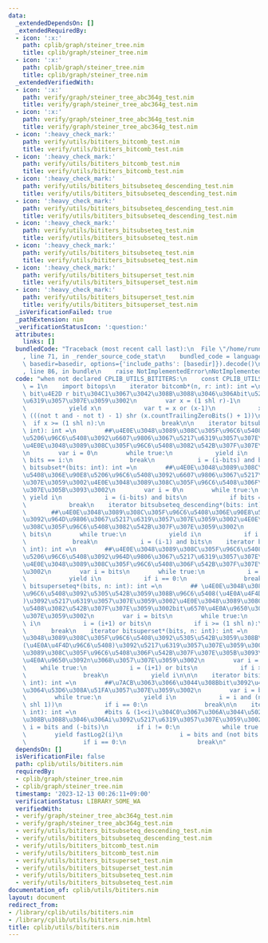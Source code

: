 ```yaml
---
data:
  _extendedDependsOn: []
  _extendedRequiredBy:
  - icon: ':x:'
    path: cplib/graph/steiner_tree.nim
    title: cplib/graph/steiner_tree.nim
  - icon: ':x:'
    path: cplib/graph/steiner_tree.nim
    title: cplib/graph/steiner_tree.nim
  _extendedVerifiedWith:
  - icon: ':x:'
    path: verify/graph/steiner_tree_abc364g_test.nim
    title: verify/graph/steiner_tree_abc364g_test.nim
  - icon: ':x:'
    path: verify/graph/steiner_tree_abc364g_test.nim
    title: verify/graph/steiner_tree_abc364g_test.nim
  - icon: ':heavy_check_mark:'
    path: verify/utils/bititers_bitcomb_test.nim
    title: verify/utils/bititers_bitcomb_test.nim
  - icon: ':heavy_check_mark:'
    path: verify/utils/bititers_bitcomb_test.nim
    title: verify/utils/bititers_bitcomb_test.nim
  - icon: ':heavy_check_mark:'
    path: verify/utils/bititers_bitsubseteq_descending_test.nim
    title: verify/utils/bititers_bitsubseteq_descending_test.nim
  - icon: ':heavy_check_mark:'
    path: verify/utils/bititers_bitsubseteq_descending_test.nim
    title: verify/utils/bititers_bitsubseteq_descending_test.nim
  - icon: ':heavy_check_mark:'
    path: verify/utils/bititers_bitsubseteq_test.nim
    title: verify/utils/bititers_bitsubseteq_test.nim
  - icon: ':heavy_check_mark:'
    path: verify/utils/bititers_bitsubseteq_test.nim
    title: verify/utils/bititers_bitsubseteq_test.nim
  - icon: ':heavy_check_mark:'
    path: verify/utils/bititers_bitsuperset_test.nim
    title: verify/utils/bititers_bitsuperset_test.nim
  - icon: ':heavy_check_mark:'
    path: verify/utils/bititers_bitsuperset_test.nim
    title: verify/utils/bititers_bitsuperset_test.nim
  _isVerificationFailed: true
  _pathExtension: nim
  _verificationStatusIcon: ':question:'
  attributes:
    links: []
  bundledCode: "Traceback (most recent call last):\n  File \"/home/runner/.local/lib/python3.10/site-packages/onlinejudge_verify/documentation/build.py\"\
    , line 71, in _render_source_code_stat\n    bundled_code = language.bundle(stat.path,\
    \ basedir=basedir, options={'include_paths': [basedir]}).decode()\n  File \"/home/runner/.local/lib/python3.10/site-packages/onlinejudge_verify/languages/nim.py\"\
    , line 86, in bundle\n    raise NotImplementedError\nNotImplementedError\n"
  code: "when not declared CPLIB_UTILS_BITITERS:\n    const CPLIB_UTILS_BITITERS*\
    \ = 1\n    import bitops\n    iterator bitcomb*(n, r: int): int =\n        ##n\
    \ bit\u4E2D r bit\u304C1\u3067\u3042\u308B\u3088\u3046\u306Abit\u5217\u3092\u5217\
    \u6319\u3057\u307E\u3059\u3002\n        var x = (1 shl r)-1\n        while true:\n\
    \            yield x\n            var t = x or (x-1)\n            x = (t+1) or\
    \ (((not t and - not t) - 1) shr (x.countTrailingZeroBits() + 1))\n          \
    \  if x >= (1 shl n):\n                break\n\n    iterator bitsubseteq*(bits:\
    \ int): int =\n        ##\u4E0E\u3048\u3089\u308C\u305F\u96C6\u5408\u306E\u90E8\
    \u5206\u96C6\u5408\u3092\u6607\u9806\u3067\u5217\u6319\u3057\u307E\u3059\u3002\
    \u4E0E\u3048\u3089\u308C\u305F\u96C6\u5408\u3082\u542B\u307F\u307E\u3059\u3002\
    \n        var i = 0\n        while true:\n            yield i\n            if\
    \ bits == i:\n                break\n            i = (i-bits) and bits\n    iterator\
    \ bitsubset*(bits: int): int =\n        ##\u4E0E\u3048\u3089\u308C\u305F\u96C6\
    \u5408\u306E\u90E8\u5206\u96C6\u5408\u3092\u6607\u9806\u3067\u5217\u6319\u3057\
    \u307E\u3059\u3002\u4E0E\u3048\u3089\u308C\u305F\u96C6\u5408\u306F\u542B\u307F\
    \u307E\u305B\u3093\u3002\n        var i = 0\n        while true:\n           \
    \ yield i\n            i = (i-bits) and bits\n            if bits == i:\n    \
    \            break\n    iterator bitsubseteq_descending*(bits: int): int =\n \
    \       ##\u4E0E\u3048\u3089\u308C\u305F\u96C6\u5408\u306E\u90E8\u5206\u96C6\u5408\
    \u3092\u964D\u9806\u3067\u5217\u6319\u3057\u307E\u3059\u3002\u4E0E\u3048\u3089\
    \u308C\u305F\u96C6\u5408\u3082\u542B\u307F\u307E\u3059\u3002\n        var i =\
    \ bits\n        while true:\n            yield i\n            if i == 0:\n   \
    \             break\n            i = (i-1) and bits\n    iterator bitsubset_descending*(bits:\
    \ int): int =\n        ##\u4E0E\u3048\u3089\u308C\u305F\u96C6\u5408\u306E\u90E8\
    \u5206\u96C6\u5408\u3092\u964D\u9806\u3067\u5217\u6319\u3057\u307E\u3059\u3002\
    \u4E0E\u3048\u3089\u308C\u305F\u96C6\u5408\u306F\u542B\u307F\u307E\u305B\u3093\
    \u3002\n        var i = bits\n        while true:\n            i = (i-1) and bits\n\
    \            yield i\n            if i == 0:\n                break\n\n\n    iterator\
    \ bitsuperseteq*(bits, n: int): int =\n        ## \u4E0E\u3048\u3089\u308C\u305F\
    \u96C6\u5408\u3092\u5305\u542B\u3059\u308B\u96C6\u5408(\u4E0A\u4F4D\u96C6\u5408\
    )\u3092\u5217\u6319\u3057\u307E\u3059\u3002\u4E0E\u3048\u3089\u308C\u305F\u96C6\
    \u5408\u3082\u542B\u307F\u307E\u3059\u3002bit\u6570\u4E0A\u9650\u3092n\u3068\u3057\
    \u307E\u3059\u3002\n        var i = bits\n        while true:\n            yield\
    \ i\n            i = (i+1) or bits\n            if i >= (1 shl n):\n         \
    \       break\n    iterator bitsuperset*(bits, n: int): int =\n        ## \u4E0E\
    \u3048\u3089\u308C\u305F\u96C6\u5408\u3092\u5305\u542B\u3059\u308B\u96C6\u5408\
    (\u4E0A\u4F4D\u96C6\u5408)\u3092\u5217\u6319\u3057\u307E\u3059\u3002\u4E0E\u3048\
    \u3089\u308C\u305F\u96C6\u5408\u306F\u542B\u307F\u307E\u305B\u3093\u3002bit\u6570\
    \u4E0A\u9650\u3092n\u3068\u3057\u307E\u3059\u3002\n        var i = bits\n    \
    \    while true:\n            i = (i+1) or bits\n            if i >= (1 shl n):\n\
    \                break\n            yield i\n\n\n    iterator bitsingleton*(bits:\
    \ int): int =\n        ##\u7ACB\u3063\u3066\u3044\u308Bbit\u3092\u4E00\u3064\u305A\
    \u3064\u53D6\u308A\u51FA\u3057\u307E\u3059\u3002\n        var i = bits and (-bits)\n\
    \        while true:\n            yield i\n            i = i and (not bits + (i\
    \ shl 1))\n            if i == 0:\n                break\n\n    iterator standingbits*(bits:\
    \ int): int =\n        #bits & (1<<i)\u304C0\u3067\u306A\u3044\u5024\u306B\u306A\
    \u308B\u3088\u3046\u306Ai\u3092\u5217\u6319\u3057\u307E\u3059\u3002\n        var\
    \ i = bits and (-bits)\n        if i != 0:\n            while true:\n        \
    \        yield fastLog2(i)\n                i = bits and (not bits + (i shl 1))\n\
    \                if i == 0:\n                    break\n"
  dependsOn: []
  isVerificationFile: false
  path: cplib/utils/bititers.nim
  requiredBy:
  - cplib/graph/steiner_tree.nim
  - cplib/graph/steiner_tree.nim
  timestamp: '2023-12-13 00:26:11+09:00'
  verificationStatus: LIBRARY_SOME_WA
  verifiedWith:
  - verify/graph/steiner_tree_abc364g_test.nim
  - verify/graph/steiner_tree_abc364g_test.nim
  - verify/utils/bititers_bitsubseteq_descending_test.nim
  - verify/utils/bititers_bitsubseteq_descending_test.nim
  - verify/utils/bititers_bitcomb_test.nim
  - verify/utils/bititers_bitcomb_test.nim
  - verify/utils/bititers_bitsuperset_test.nim
  - verify/utils/bititers_bitsuperset_test.nim
  - verify/utils/bititers_bitsubseteq_test.nim
  - verify/utils/bititers_bitsubseteq_test.nim
documentation_of: cplib/utils/bititers.nim
layout: document
redirect_from:
- /library/cplib/utils/bititers.nim
- /library/cplib/utils/bititers.nim.html
title: cplib/utils/bititers.nim
---
```

